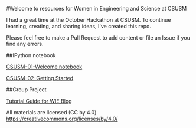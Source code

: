 #Welcome to resources for Women in Engineering and Science at CSUSM

I had a great time at the October Hackathon at CSUSM. To continue learning,
creating, and sharing ideas, I've created this repo.

Please feel free to make a Pull Request to add content or file an Issue if
you find any errors.


##IPython notebook

[CSUSM-01-Welcome notebook](http://nbviewer.ipython.org/github/willingc/csusm-science/blob/master/CSUSM-01-Welcome.ipynb)

[CSUSM-02-Getting Started](http://nbviewer.ipython.org/github/willingc/csusm-science/blob/master/CSUSM-02-getting-started.ipynb)


##Group Project

[Tutorial Guide for WIE Blog](http://csusm-science.readthedocs.org)


All materials are licensed (CC by 4.0) <https://creativecommons.org/licenses/by/4.0/>
